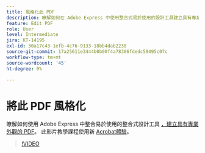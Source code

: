 ```yaml
---
title: 風格化此 PDF
description: 瞭解如何在 Adobe Express 中使用整合式易於使用的設計工具建立具有專業外觀的 PDF
feature: Edit PDF
role: User
level: Intermediate
jira: KT-14195
exl-id: 30a17c43-1efb-4c76-9133-18bb4dab2238
source-git-commit: 17a25611e3444b0b00f4a78306fdedc59495c07c
workflow-type: tm+mt
source-wordcount: '45'
ht-degree: 0%

---
```


# 將此 PDF 風格化

瞭解如何使用 Adobe Express 中整合易於使用的整合式設計工具 [，建立具有專業外觀的 PDF](https://express.adobe.com)。 此影片教學課程使用新 [Acrobat體驗](new-workspace.md)。

>[!VIDEO](https://video.tv.adobe.com/v/3445552?enablevpops&quality=12&learn=on&hidetitle=true&captions=chi_hant)
